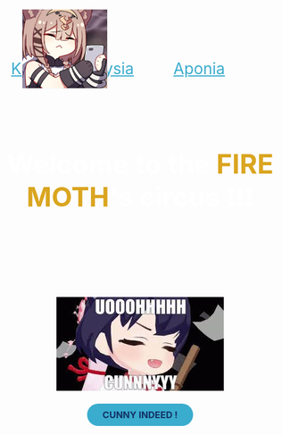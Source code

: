 <html lang="en">
	<meta charset="utf-8">
	<meta name="viewport" content="width=device-width, initial-scale=1.0">
	<title>
	</title>
	<style>
		.color, a {
			color: #3aacce;
		}
		.img {
			position: absolute;
			border: 1px solid whitesmoke;
			top: 40px;
			margin-left: 40px;
		}
		.img-center {
			display: block;
			margin-left: auto;
			margin-right: auto;
			margin-top: 150px;
		}
		.cunny {
			text-align: center;
			color: #133165;
			border-radius: 30px;
			padding:10px;
			margin-left:auto;
			margin-right:auto;
			width:170px;
			background-color: #3aacce;
		}
		.moth {
			font-size: 200%;
			margin-right: 100px;
			margin-top: 80px;
		}
	</style>
</head>
<body background="wp4040609.jpg">

<img class="color img" src="perdo_phone.jpg" width="152px" height="141px">
<div class="moth" align="right">
	<a href="MOTH/kevin.html" target="_blank">Kevin</a>&nbsp;&nbsp;&nbsp;&nbsp;&nbsp;&nbsp;&nbsp;&nbsp;
	<a href="MOTH/elysia.html" target="_blank">Elysia</a>&nbsp;&nbsp;&nbsp;&nbsp;&nbsp;&nbsp;&nbsp;&nbsp;
	<a href="MOTH/aponia.html" target="_blank">Aponia</a>
</div>
<br><br><br><br><br>

<h1 align="center">
	<font color="white" size="7">
		Welcome to the <span style="color:goldenrod;">FIRE MOTH</span>'s circus !!!
	</font>
</h1>

<img class="img-center" src="cunny.jfif" alt="cunny">
<h3 class="cunny">CUNNY INDEED !</h3>

</body>
</html>
